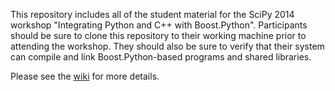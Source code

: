 This repository includes all of the student material for the SciPy 2014 workshop "Integrating Python and C++ with Boost.Python". Participants should be sure to clone this repository to their working machine prior to attending the workshop. They should also be sure to verify that their system can compile and link Boost.Python-based programs and shared libraries.

Please see the [wiki](https://bitbucket.org/sixty-north/scipy2014_boost_python_workshop_student_material/wiki/Home) for more details.